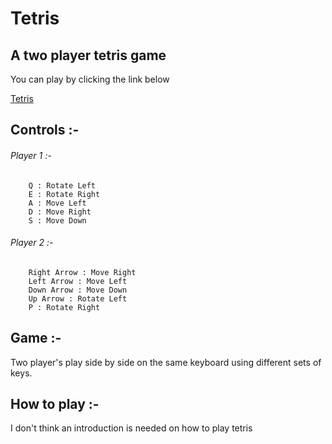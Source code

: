 # Tetris

## A two player tetris game
You can play by clicking the link below

[Tetris](https://tetris-uday.web.app)

## Controls :-
  ###### Player 1 :-
        Q : Rotate Left
        E : Rotate Right
        A : Move Left
        D : Move Right
        S : Move Down
  ###### Player 2 :-
        Right Arrow : Move Right
        Left Arrow : Move Left
        Down Arrow : Move Down
        Up Arrow : Rotate Left
        P : Rotate Right

## Game :-
  Two player's play side by side on the same keyboard using different sets of keys.
  
## How to play :-
  I don't think an introduction is needed on how to play tetris
